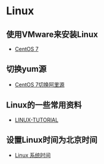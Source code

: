 # Linux
## 使用VMware来安装Linux
- [CentOS 7](https://blog.csdn.net/m0_50519965/article/details/116175873) 
## 切换yum源
- [CentOS 7切换阿里源](https://blog.csdn.net/liulihui1988/article/details/128687389)
## Linux的一些常用资料
- [LINUX-TUTORIAL](https://dunwu.github.io/linux-tutorial/)
## 设置Linux时间为北京时间
- [Linux 系统时间](https://developer.aliyun.com/article/1423216?spm=a2c6h.14164896.0.0.619147c5g0MJHs&scm=20140722.S_community@@%E6%96%87%E7%AB%A0@@1423216._.ID_1423216-RL_linux%E8%AE%BE%E7%BD%AE%E6%97%B6%E9%97%B4-LOC_search~UND~community~UND~item-OR_ser-V_3-P0_5)
